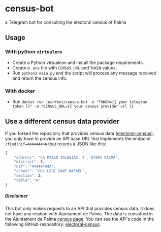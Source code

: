 # census-bot
a Telegram bot for consulting the electoral census of Palma

## Usage

### With python `virtualenv`

* Create a Python virtualenv and install the package requirements.
* Create a `.env` file with `CENSUS_URL` and `TOKEN` values.
* Run `python3 main.py` and the script will process any message received and return the census info.

### With docker
* Run `docker run joanfont/census-bot -e "TOKEN={{ your telegram token }}" -e "CENSUS_URL={{ your census provider url }}`


## Use a different census data provider

If you forked the repository that provides census data ([electoral-census](https://www.github.com/joanfont/electoral-census)), 
you only have to provide an API base URL that implements the endpoint `/find?nif=44444444A` that returns a JSON like this:

```javascript
{
    "address": "CA PABLO IGLESIAS  4 , 07004 PALMA",
    "district": ​3,
    "nif": "44444444A",
    "school": "COL.LEGI SANT RAFAEL",
    "section": ​2,
    "table": "A"
}
```


##### Disclaimer
This bot only makes requests to an API that provides census data. It does not have any relation with Ajuntament de Palma. 
The data is consulted in the Ajuntament de Palma [census page](http://cens.palmademallorca.es/cens/dinamic/Consulta.htm).
You can see the API's code in the following GitHub respository: [electoral-census](https://www.github.com/joanfont/electoral-census).